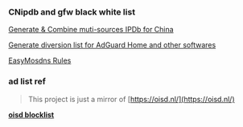 ### CNipdb and gfw black white list

[Generate & Combine muti-sources IPDb for China ](https://github.com/hezhijie0327/CNIPDb)

[Generate diversion list for AdGuard Home and other softwares ](https://github.com/hezhijie0327/GFWList2AGH)

[EasyMosdns Rules](https://github.com/pmkol/easymosdns/tree/rules)


### ad list ref
> This project is just a mirror of [https://oisd.nl/](https://oisd.nl/)

**[oisd blocklist](https://github.com/sjhgvr/oisd/)**
